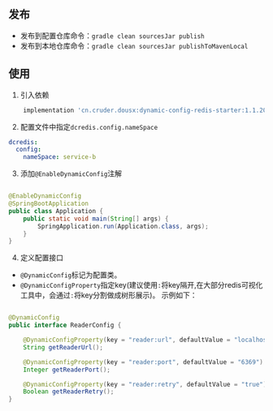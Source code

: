 ## 发布

- 发布到配置仓库命令：`gradle clean sourcesJar publish`
- 发布到本地仓库命令：`gradle clean sourcesJar publishToMavenLocal`

## 使用

1. 引入依赖

```groovy
    implementation 'cn.cruder.dousx:dynamic-config-redis-starter:1.1.20250305-16'
```

2. 配置文件中指定`dcredis.config.nameSpace`

```yaml
dcredis:
  config:
    nameSpace: service-b
```

3. 添加`@EnableDynamicConfig`注解

```java

@EnableDynamicConfig
@SpringBootApplication
public class Application {
    public static void main(String[] args) {
        SpringApplication.run(Application.class, args);
    }
}
```

4. 定义配置接口
- `@DynamicConfig`标记为配置类。
- `@DynamicConfigProperty`指定key(建议使用`:`将key隔开,在大部分redis可视化工具中，会通过`:`将key分割做成树形展示)。
示例如下：

```java

@DynamicConfig
public interface ReaderConfig {

    @DynamicConfigProperty(key = "reader:url", defaultValue = "localhost")
    String getReaderUrl();

    @DynamicConfigProperty(key = "reader:port", defaultValue = "6369")
    Integer getReaderPort();

    @DynamicConfigProperty(key = "reader:retry", defaultValue = "true")
    Boolean getReaderRetry();
}
```
